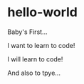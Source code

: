 # hello-world

Baby's First...

I want to learn to code! 

I will learn to code! 

And also to tpye...
